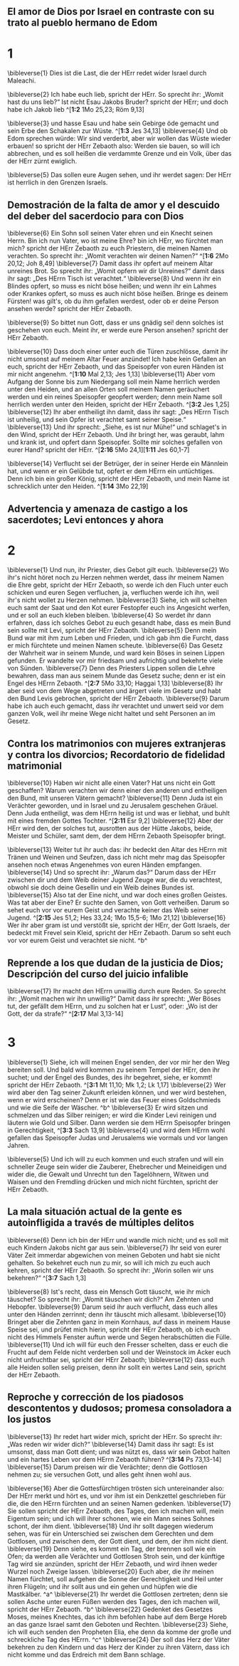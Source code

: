 ## El amor de Dios por Israel en contraste con su trato al pueblo hermano de Edom
# 1
\bibleverse{1} Dies ist die Last, die der HErr redet wider Israel durch Maleachi. 

\bibleverse{2} Ich habe euch lieb, spricht der HErr. So sprecht ihr: „Womit hast du uns lieb?“ Ist nicht Esau Jakobs Bruder? spricht der HErr; und doch habe ich Jakob lieb ^[**1:2** 1Mo 25,23; Röm 9,13] 


\bibleverse{3} und hasse Esau und habe sein Gebirge öde gemacht und sein Erbe den Schakalen zur Wüste. ^[**1:3** Jes 34,13] \bibleverse{4} Und ob Edom sprechen würde: Wir sind verderbt, aber wir wollen das Wüste wieder erbauen! so spricht der HErr Zebaoth also: Werden sie bauen, so will ich abbrechen, und es soll heißen die verdammte Grenze und ein Volk, über das der HErr zürnt ewiglich. 


\bibleverse{5} Das sollen eure Augen sehen, und ihr werdet sagen: Der HErr ist herrlich in den Grenzen Israels. 

## Demostración de la falta de amor y el descuido del deber del sacerdocio para con Dios
\bibleverse{6} Ein Sohn soll seinen Vater ehren und ein Knecht seinen Herrn. Bin ich nun Vater, wo ist meine Ehre? bin ich HErr, wo fürchtet man mich? spricht der HErr Zebaoth zu euch Priestern, die meinen Namen verachten. So sprecht ihr: „Womit verachten wir deinen Namen?“ ^[**1:6** 2Mo 20,12; Joh 8,49] \bibleverse{7} Damit dass ihr opfert auf meinem Altar unreines Brot. So sprecht ihr: „Womit opfern wir dir Unreines?“ damit dass ihr sagt: „Des HErrn Tisch ist verachtet.“ \bibleverse{8} Und wenn ihr ein Blindes opfert, so muss es nicht böse heißen; und wenn ihr ein Lahmes oder Krankes opfert, so muss es auch nicht böse heißen. Bringe es deinem Fürsten! was gilt's, ob du ihm gefallen werdest, oder ob er deine Person ansehen werde? spricht der HErr Zebaoth. 


\bibleverse{9} So bittet nun Gott, dass er uns gnädig sei! denn solches ist geschehen von euch. Meint ihr, er werde eure Person ansehen? spricht der HErr Zebaoth. 

\bibleverse{10} Dass doch einer unter euch die Türen zuschlösse, damit ihr nicht umsonst auf meinem Altar Feuer anzündet! Ich habe kein Gefallen an euch, spricht der HErr Zebaoth, und das Speisopfer von euren Händen ist mir nicht angenehm. ^[**1:10** Mal 2,13; Jes 1,13] \bibleverse{11} Aber vom Aufgang der Sonne bis zum Niedergang soll mein Name herrlich werden unter den Heiden, und an allen Orten soll meinem Namen geräuchert werden und ein reines Speisopfer geopfert werden; denn mein Name soll herrlich werden unter den Heiden, spricht der HErr Zebaoth. ^[**3:2** Jes 1,25] \bibleverse{12} Ihr aber entheiligt ihn damit, dass ihr sagt: „Des HErrn Tisch ist unheilig, und sein Opfer ist verachtet samt seiner Speise.“ \bibleverse{13} Und ihr sprecht: „Siehe, es ist nur Mühe!“ und schlaget's in den Wind, spricht der HErr Zebaoth. Und ihr bringt her, was geraubt, lahm und krank ist, und opfert dann Speisopfer. Sollte mir solches gefallen von eurer Hand? spricht der HErr. 
 ^[**2:16** 5Mo 24,1][**1:11** Jes 60,1-7]

\bibleverse{14} Verflucht sei der Betrüger, der in seiner Herde ein Männlein hat, und wenn er ein Gelübde tut, opfert er dem HErrn ein untüchtiges. Denn ich bin ein großer König, spricht der HErr Zebaoth, und mein Name ist schrecklich unter den Heiden. ^[**1:14** 3Mo 22,19] 


## Advertencia y amenaza de castigo a los sacerdotes; Levi entonces y ahora
# 2
\bibleverse{1} Und nun, ihr Priester, dies Gebot gilt euch. \bibleverse{2} Wo ihr's nicht höret noch zu Herzen nehmen werdet, dass ihr meinem Namen die Ehre gebt, spricht der HErr Zebaoth, so werde ich den Fluch unter euch schicken und euren Segen verfluchen, ja, verfluchen werde ich ihn, weil ihr's nicht wollet zu Herzen nehmen. \bibleverse{3} Siehe, ich will schelten euch samt der Saat und den Kot eurer Festopfer euch ins Angesicht werfen, und er soll an euch kleben bleiben. \bibleverse{4} So werdet ihr dann erfahren, dass ich solches Gebot zu euch gesandt habe, dass es mein Bund sein sollte mit Levi, spricht der HErr Zebaoth. \bibleverse{5} Denn mein Bund war mit ihm zum Leben und Frieden, und ich gab ihm die Furcht, dass er mich fürchtete und meinen Namen scheute. \bibleverse{6} Das Gesetz der Wahrheit war in seinem Munde, und ward kein Böses in seinen Lippen gefunden. Er wandelte vor mir friedsam und aufrichtig und bekehrte viele von Sünden. \bibleverse{7} Denn des Priesters Lippen sollen die Lehre bewahren, dass man aus seinem Munde das Gesetz suche; denn er ist ein Engel des HErrn Zebaoth. ^[**2:7** 5Mo 33,10; Haggai 1,13] \bibleverse{8} Ihr aber seid von dem Wege abgetreten und ärgert viele im Gesetz und habt den Bund Levis gebrochen, spricht der HErr Zebaoth. \bibleverse{9} Darum habe ich auch euch gemacht, dass ihr verachtet und unwert seid vor dem ganzen Volk, weil ihr meine Wege nicht haltet und seht Personen an im Gesetz. 


## Contra los matrimonios con mujeres extranjeras y contra los divorcios; Recordatorio de fidelidad matrimonial
\bibleverse{10} Haben wir nicht alle einen Vater? Hat uns nicht ein Gott geschaffen? Warum verachten wir denn einer den anderen und entheiligen den Bund, mit unseren Vätern gemacht? \bibleverse{11} Denn Juda ist ein Verächter geworden, und in Israel und zu Jerusalem geschehen Gräuel. Denn Juda entheiligt, was dem HErrn heilig ist und was er liebhat, und buhlt mit eines fremden Gottes Tochter. ^[**2:11** Esr 9,2] \bibleverse{12} Aber der HErr wird den, der solches tut, ausrotten aus der Hütte Jakobs, beide, Meister und Schüler, samt dem, der dem HErrn Zebaoth Speisopfer bringt. 


\bibleverse{13} Weiter tut ihr auch das: ihr bedeckt den Altar des HErrn mit Tränen und Weinen und Seufzen, dass ich nicht mehr mag das Speisopfer ansehen noch etwas Angenehmes von euren Händen empfangen. \bibleverse{14} Und so sprecht ihr: „Warum das?“ Darum dass der HErr zwischen dir und dem Weib deiner Jugend Zeuge war, die du verachtest, obwohl sie doch deine Gesellin und ein Weib deines Bundes ist. \bibleverse{15} Also tat der Eine nicht, und war doch eines großen Geistes. Was tat aber der Eine? Er suchte den Samen, von Gott verheißen. Darum so sehet euch vor vor eurem Geist und verachte keiner das Weib seiner Jugend. ^[**2:15** Jes 51,2; Hes 33,24; 1Mo 15,5-6; 1Mo 21,12] \bibleverse{16} Wer ihr aber gram ist und verstößt sie, spricht der HErr, der Gott Israels, der bedeckt mit Frevel sein Kleid, spricht der HErr Zebaoth. Darum so seht euch vor vor eurem Geist und verachtet sie nicht. ^b^ 
 

## Reprende a los que dudan de la justicia de Dios; Descripción del curso del juicio infalible
\bibleverse{17} Ihr macht den HErrn unwillig durch eure Reden. So sprecht ihr: „Womit machen wir ihn unwillig?“ Damit dass ihr sprecht: „Wer Böses tut, der gefällt dem HErrn, und zu solchen hat er Lust“, oder: „Wo ist der Gott, der da strafe?“ ^[**2:17** Mal 3,13-14] 


# 3
\bibleverse{1} Siehe, ich will meinen Engel senden, der vor mir her den Weg bereiten soll. Und bald wird kommen zu seinem Tempel der HErr, den ihr suchet; und der Engel des Bundes, des ihr begehret, siehe, er kommt! spricht der HErr Zebaoth. ^[**3:1** Mt 11,10; Mk 1,2; Lk 1,17] \bibleverse{2} Wer wird aber den Tag seiner Zukunft erleiden können, und wer wird bestehen, wenn er wird erscheinen? Denn er ist wie das Feuer eines Goldschmieds und wie die Seife der Wäscher. ^b^ \bibleverse{3} Er wird sitzen und schmelzen und das Silber reinigen; er wird die Kinder Levi reinigen und läutern wie Gold und Silber. Dann werden sie dem HErrn Speisopfer bringen in Gerechtigkeit, ^[**3:3** Sach 13,9] \bibleverse{4} und wird dem HErrn wohl gefallen das Speisopfer Judas und Jerusalems wie vormals und vor langen Jahren. 
  

\bibleverse{5} Und ich will zu euch kommen und euch strafen und will ein schneller Zeuge sein wider die Zauberer, Ehebrecher und Meineidigen und wider die, die Gewalt und Unrecht tun den Tagelöhnern, Witwen und Waisen und den Fremdling drücken und mich nicht fürchten, spricht der HErr Zebaoth. 

## La mala situación actual de la gente es autoinfligida a través de múltiples delitos
\bibleverse{6} Denn ich bin der HErr und wandle mich nicht; und es soll mit euch Kindern Jakobs nicht gar aus sein. \bibleverse{7} Ihr seid von eurer Väter Zeit immerdar abgewichen von meinen Geboten und habt sie nicht gehalten. So bekehret euch nun zu mir, so will ich mich zu euch auch kehren, spricht der HErr Zebaoth. So sprecht ihr: „Worin sollen wir uns bekehren?“ ^[**3:7** Sach 1,3] 


\bibleverse{8} Ist's recht, dass ein Mensch Gott täuscht, wie ihr mich täuschet? So sprecht ihr: „Womit täuschen wir dich?“ Am Zehnten und Hebopfer. \bibleverse{9} Darum seid ihr auch verflucht, dass euch alles unter den Händen zerrinnt; denn ihr täuscht mich allesamt. \bibleverse{10} Bringet aber die Zehnten ganz in mein Kornhaus, auf dass in meinem Hause Speise sei, und prüfet mich hierin, spricht der HErr Zebaoth, ob ich euch nicht des Himmels Fenster auftun werde und Segen herabschütten die Fülle. \bibleverse{11} Und ich will für euch den Fresser schelten, dass er euch die Frucht auf dem Felde nicht verderben soll und der Weinstock im Acker euch nicht unfruchtbar sei, spricht der HErr Zebaoth; \bibleverse{12} dass euch alle Heiden sollen selig preisen, denn ihr sollt ein wertes Land sein, spricht der HErr Zebaoth. 

## Reproche y corrección de los piadosos descontentos y dudosos; promesa consoladora a los justos
\bibleverse{13} Ihr redet hart wider mich, spricht der HErr. So sprecht ihr: „Was reden wir wider dich?“ \bibleverse{14} Damit dass ihr sagt: Es ist umsonst, dass man Gott dient; und was nützt es, dass wir sein Gebot halten und ein hartes Leben vor dem HErrn Zebaoth führen? ^[**3:14** Ps 73,13-14] \bibleverse{15} Darum preisen wir die Verächter; denn die Gottlosen nehmen zu; sie versuchen Gott, und alles geht ihnen wohl aus. 


\bibleverse{16} Aber die Gottesfürchtigen trösten sich untereinander also: Der HErr merkt und hört es, und vor ihm ist ein Denkzettel geschrieben für die, die den HErrn fürchten und an seinen Namen gedenken. \bibleverse{17} Sie sollen spricht der HErr Zebaoth, des Tages, den ich machen will, mein Eigentum sein; und ich will ihrer schonen, wie ein Mann seines Sohnes schont, der ihm dient. \bibleverse{18} Und ihr sollt dagegen wiederum sehen, was für ein Unterschied sei zwischen dem Gerechten und dem Gottlosen, und zwischen dem, der Gott dient, und dem, der ihm nicht dient. \bibleverse{19} Denn siehe, es kommt ein Tag, der brennen soll wie ein Ofen; da werden alle Verächter und Gottlosen Stroh sein, und der künftige Tag wird sie anzünden, spricht der HErr Zebaoth, und wird ihnen weder Wurzel noch Zweige lassen. \bibleverse{20} Euch aber, die ihr meinen Namen fürchtet, soll aufgehen die Sonne der Gerechtigkeit und Heil unter ihren Flügeln; und ihr sollt aus und ein gehen und hüpfen wie die Mastkälber. ^a^ \bibleverse{21} Ihr werdet die Gottlosen zertreten; denn sie sollen Asche unter euren Füßen werden des Tages, den ich machen will, spricht der HErr Zebaoth. ^b^ \bibleverse{22} Gedenket des Gesetzes Moses, meines Knechtes, das ich ihm befohlen habe auf dem Berge Horeb an das ganze Israel samt den Geboten und Rechten. \bibleverse{23} Siehe, ich will euch senden den Propheten Elia, ehe denn da komme der große und schreckliche Tag des HErrn. ^c^ \bibleverse{24} Der soll das Herz der Väter bekehren zu den Kindern und das Herz der Kinder zu ihren Vätern, dass ich nicht komme und das Erdreich mit dem Bann schlage.